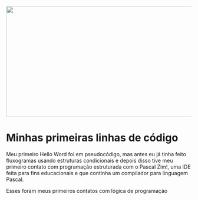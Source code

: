 <div align="center">
<img src= 'https://2.bp.blogspot.com/-FWNntDBxgNw/WoMhI0PuQXI/AAAAAAAACgI/r61AZmBrxFgadCQwypw5_LZmt2zi1uPJACLcBGAs/s1600/APRENDA%2BA%2BPROGRAMAR%2BEM%2BPASCAL%2BCOM%2BO%2BPASCALZIM.jpg' width="672" height="300">
</div>

# Minhas primeiras linhas de código

<p>Meu primeiro Hello Word foi em pseudocódigo, mas antes eu já tinha feito fluxogramas usando estruturas condicionais e depois disso tive meu primeiro contato com programação estruturada com o Pascal Zim!, uma IDE feita para fins educacionais e que continha um compilador para linguagem Pascal.</p> 
<p>Esses foram meus primeiros contatos com lógica de programação</p>
